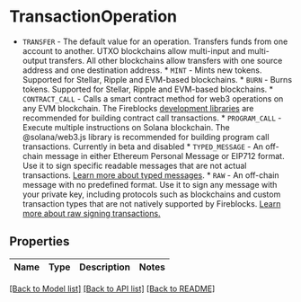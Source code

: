 # TransactionOperation

* `TRANSFER` - The default value for an operation. Transfers funds from one account to another. UTXO blockchains allow multi-input and multi-output transfers. All other blockchains allow transfers with one source address and one destination address. * `MINT` - Mints new tokens. Supported for Stellar, Ripple and EVM-based blockchains. * `BURN` - Burns tokens. Supported for Stellar, Ripple and EVM-based blockchains. * `CONTRACT_CALL` - Calls a smart contract method for web3 operations on any EVM blockchain. The Fireblocks [development libraries](https://developers.fireblocks.com/docs/ethereum-development#convenience-libraries) are recommended for building contract call transactions. * `PROGRAM_CALL` - Execute multiple instructions on Solana blockchain. The @solana/web3.js library is recommended for building program call transactions. Currently in beta and disabled * `TYPED_MESSAGE` - An off-chain message in either Ethereum Personal Message or EIP712 format. Use it to sign specific readable messages that are not actual transactions. [Learn more about typed messages](https://developers.fireblocks.com/docs/typed-message-signing). * `RAW` - An off-chain message with no predefined format. Use it to sign any message with your private key, including protocols such as blockchains and custom transaction types that are not natively supported by Fireblocks. [Learn more about raw signing transactions.](https://developers.fireblocks.com/docs/raw-message-signing) 

## Properties

Name | Type | Description | Notes
------------ | ------------- | ------------- | -------------

[[Back to Model list]](../README.md#documentation-for-models) [[Back to API list]](../README.md#documentation-for-api-endpoints) [[Back to README]](../README.md)


